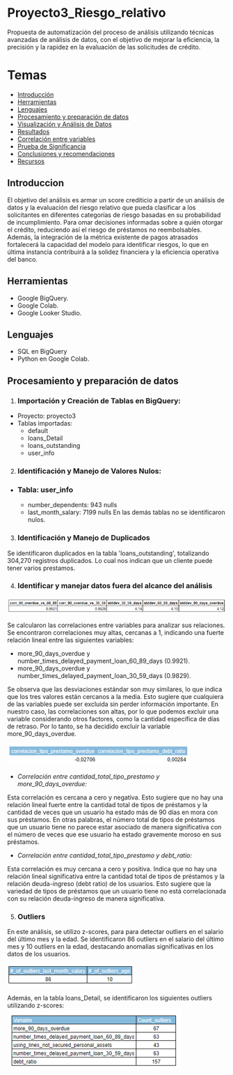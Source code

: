 # Proyecto3_Riesgo_relativo
Propuesta de automatización del proceso de análisis utilizando técnicas avanzadas de análisis de datos, con el objetivo de mejorar la eficiencia, la precisión y la rapidez en la evaluación de las solicitudes de crédito.
# Temas
- [Introducción](#introducción)
- [Herramientas](#herramientas)
- [Lenguajes](#lenguajes)
- [Procesamiento y preparación de datos](#procesamiento-y-preparación-de-datos)
- [Visualización y Análisis de Datos](#visualización-y-análisis-de-datos)
- [Resultados](#resultados)
- [Correlación entre variables](#correlación-entre-variables)
- [Prueba de Significancia](#prueba-de-significancia) 
- [Conclusiones y recomendaciones](#conclusiones-y-recomendaciones)
- [Recursos](#recursos)

## Introduccion
El objetivo del análisis es armar un score crediticio a partir de un análisis de datos y la evaluación del riesgo relativo que pueda clasificar a los solicitantes en diferentes categorías de riesgo basadas en su probabilidad de incumplimiento. Para omar decisiones informadas sobre a quién otorgar el crédito, reduciendo así el riesgo de préstamos no reembolsables. Además, la integración de la métrica existente de pagos atrasados fortalecerá la capacidad del modelo para identificar riesgos, lo que en última instancia contribuirá a la solidez financiera y la eficiencia operativa del banco.

## Herramientas
- Google BigQuery.
- Google Colab.
- Google Looker Studio.
## Lenguajes
- SQL en BigQuery
- Python en Google Colab.
## Procesamiento y preparación de datos
1. ### Importación y Creación de Tablas en BigQuery:
- Proyecto: proyecto3
- Tablas importadas:
  - default
  - loans_Detail
  - loans_outstanding
  - user_info
2. ### Identificación y Manejo de Valores Nulos:
- ### Tabla: user_info
  - number_dependents: 943 nulls
  - last_month_salary: 7199 nulls
  En las demás tablas no se identificaron nulos.

3. ### Identificación y Manejo de Duplicados
Se identificaron duplicados en la tabla 'loans_outstanding', totalizando 304,270 registros duplicados. Lo cual nos indican que un cliente puede tener varios prestamos.

4. ### Identificar y manejar datos fuera del alcance del análisis

 ![](imagenes/corr_stddev.png)
 
Se calcularon las correlaciones entre variables para analizar sus relaciones. Se encontraron correlaciones muy altas, cercanas a 1, indicando una fuerte relación lineal entre las siguientes variables:

   - more_90_days_overdue y number_times_delayed_payment_loan_60_89_days (0.9921).
   - more_90_days_overdue y number_times_delayed_payment_loan_30_59_days (0.9829).

Se observa que las desviaciones estándar son muy similares, lo que indica que los tres valores están cercanos a la media. Esto sugiere que cualquiera de las variables puede ser excluida sin perder información importante. En nuestro caso, las correlaciones son altas, por lo que podemos excluir una variable considerando otros factores, como la cantidad específica de días de retraso. Por lo tanto, se ha decidido excluir la variable more_90_days_overdue.

 ![](imagenes/corr_total_loan_type.png)

- *Correlación entre cantidad_total_tipo_prestamo y more_90_days_overdue:*

Esta correlación es cercana a cero y negativa. Esto sugiere que no hay una relación lineal fuerte entre la cantidad total de tipos de préstamos y la cantidad de veces que un usuario ha estado más de 90 días en mora con sus préstamos. En otras palabras, el número total de tipos de préstamos que un usuario tiene no parece estar asociado de manera significativa con el número de veces que ese usuario ha estado gravemente moroso en sus préstamos.

- *Correlación entre cantidad_total_tipo_prestamo y debt_ratio:*

Esta correlación es muy cercana a cero y positiva. Indica que no hay una relación lineal significativa entre la cantidad total de tipos de préstamos y la relación deuda-ingreso (debt ratio) de los usuarios. Esto sugiere que la variedad de tipos de préstamos que un usuario tiene no está correlacionada con su relación deuda-ingreso de manera significativa.

5. ### Outliers
En este análisis, se utilizo z-scores, para para detectar outliers en el salario del último mes y la edad. Se identificaron 86 outliers en el salario del último mes y 10 outliers en la edad, destacando anomalías significativas en los datos de los usuarios.

 ![](imagenes/outliers_user_info.png)
 
Además, en la tabla loans_Detail, se identificaron los siguientes outliers utilizando z-scores:
 ![](imagenes/outliers_loans_details.png)


